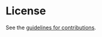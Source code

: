 # License

See the
[guidelines for contributions](https://github.com/marten-seemann/draft-seemann-masque-connect-udp-ecn/blob/main/CONTRIBUTING.md).

